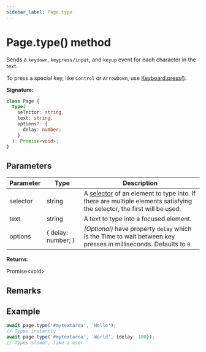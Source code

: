 ```yaml
---
sidebar_label: Page.type
---
```


# Page.type() method

Sends a `keydown`, `keypress/input`, and `keyup` event for each character in the text.

To press a special key, like `Control` or `ArrowDown`, use [Keyboard.press()](./puppeteer.keyboard.press.md).

**Signature:**

```typescript
class Page {
  type(
    selector: string,
    text: string,
    options?: {
      delay: number;
    }
  ): Promise<void>;
}
```

## Parameters

| Parameter | Type               | Description                                                                                                                                                                              |
| --------- | ------------------ | ---------------------------------------------------------------------------------------------------------------------------------------------------------------------------------------- |
| selector  | string             | A [selector](https://developer.mozilla.org/en-US/docs/Web/CSS/CSS_Selectors) of an element to type into. If there are multiple elements satisfying the selector, the first will be used. |
| text      | string             | A text to type into a focused element.                                                                                                                                                   |
| options   | { delay: number; } | <i>(Optional)</i> have property <code>delay</code> which is the Time to wait between key presses in milliseconds. Defaults to <code>0</code>.                                            |

**Returns:**

Promise&lt;void&gt;

## Remarks

## Example

```ts
await page.type('#mytextarea', 'Hello');
// Types instantly
await page.type('#mytextarea', 'World', {delay: 100});
// Types slower, like a user
```
